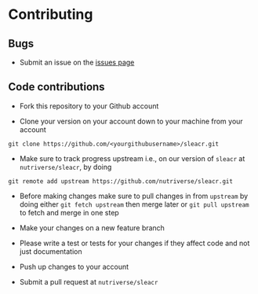 # Contributing

## Bugs

* Submit an issue on the [issues page](https://github.com/nutriverse/sleacr/issues)

## Code contributions

* Fork this repository to your Github account

* Clone your version on your account down to your machine from your account

```
git clone https://github.com/<yourgithubusername>/sleacr.git
```

* Make sure to track progress upstream i.e., on our version of `sleacr`
at `nutriverse/sleacr`, by doing

```
git remote add upstream https://github.com/nutriverse/sleacr.git
```

* Before making changes make sure to pull changes in from `upstream` by doing
either `git fetch upstream` then merge later or `git pull upstream` to fetch
and merge in one step

* Make your changes on a new feature branch

* Please write a test or tests for your changes if they affect code and not just
documentation

* Push up changes to your account

* Submit a pull request at `nutriverse/sleacr`
